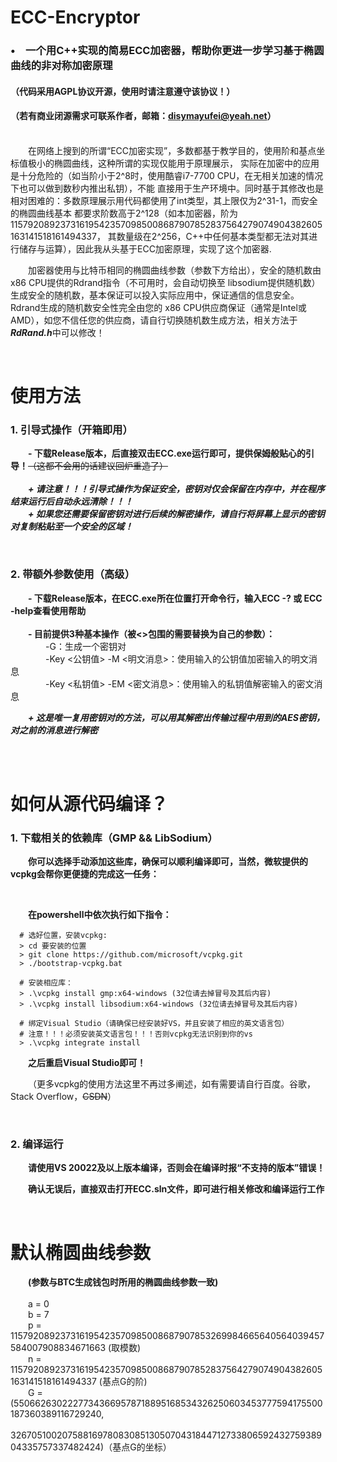 # ECC-Encryptor

### •&emsp;一个用C++实现的简易ECC加密器，帮助你更进一步学习基于椭圆曲线的非对称加密原理
#### （代码采用AGPL协议开源，使用时请注意遵守该协议！）
#### （若有商业闭源需求可联系作者，邮箱：disymayufei@yeah.net）
&emsp;&emsp;  
&emsp;&emsp;在网络上搜到的所谓“ECC加密实现”，多数都基于教学目的，使用阶和基点坐标值极小的椭圆曲线，这种所谓的实现仅能用于原理展示，
实际在加密中的应用是十分危险的（如当阶小于2^8时，使用酷睿i7-7700 CPU，在无相关加速的情况下也可以做到数秒内推出私钥），不能
直接用于生产环境中。同时基于其修改也是相对困难的：多数原理展示用代码都使用了int类型，其上限仅为2^31-1，而安全的椭圆曲线基本
都要求阶数高于2^128（如本加密器，阶为115792089237316195423570985008687907852837564279074904382605163141518161494337，
其数量级在2^256，C++中任何基本类型都无法对其进行储存与运算），因此我从头基于ECC加密原理，实现了这个加密器.

&emsp;&emsp;加密器使用与比特币相同的椭圆曲线参数（参数下方给出），安全的随机数由x86 CPU提供的Rdrand指令（不可用时，会自动切换至
libsodium提供随机数）生成安全的随机数，基本保证可以投入实际应用中，保证通信的信息安全。Rdrand生成的随机数安全性完全由您的
x86 CPU供应商保证（通常是Intel或AMD），如您不信任您的供应商，请自行切换随机数生成方法，相关方法于***RdRand.h***中可以修改！

&emsp;&emsp;  

# 使用方法
### 1. 引导式操作（开箱即用）
&emsp;&emsp;**- 下载Release版本，后直接双击ECC.exe运行即可，提供保姆般贴心的引导！**~~（这都不会用的话建议回炉重造了）~~  
&emsp;&emsp;  
&emsp;&emsp;***+ 请注意！！！引导式操作为保证安全，密钥对仅会保留在内存中，并在程序结束运行后自动永远清除！！！***  
&emsp;&emsp;***+ 如果您还需要保留密钥对进行后续的解密操作，请自行将屏幕上显示的密钥对复制粘贴至一个安全的区域！***  

&emsp;&emsp; 

### 2. 带额外参数使用（高级）
&emsp;&emsp;**- 下载Release版本，在ECC.exe所在位置打开命令行，输入ECC -? 或 ECC -help查看使用帮助**  
&emsp;&emsp;  
&emsp;&emsp;**- 目前提供3种基本操作（被<>包围的需要替换为自己的参数）：**  
&emsp;&emsp;&emsp;&emsp;-G：生成一个密钥对  
&emsp;&emsp;&emsp;&emsp;-Key <公钥值> -M <明文消息>：使用输入的公钥值加密输入的明文消息  
&emsp;&emsp;&emsp;&emsp;-Key <私钥值> -EM <密文消息>：使用输入的私钥值解密输入的密文消息   

&emsp;&emsp;***+ 这是唯一复用密钥对的方法，可以用其解密出传输过程中用到的AES密钥，对之前的消息进行解密***  

&emsp;&emsp;  
&emsp;&emsp;  

# 如何从源代码编译？    
### 1. 下载相关的依赖库（GMP && LibSodium）
        
&emsp;&emsp;**你可以选择手动添加这些库，确保可以顺利编译即可，当然，微软提供的vcpkg会帮你更便捷的完成这一任务：**  

&emsp;&emsp;  

&emsp;&emsp;**在powershell中依次执行如下指令：**
```
  # 选好位置，安装vcpkg:
  > cd 要安装的位置
  > git clone https://github.com/microsoft/vcpkg.git
  > ./bootstrap-vcpkg.bat
  
  # 安装相应库：
  > .\vcpkg install gmp:x64-windows (32位请去掉冒号及其后内容)
  > .\vcpkg install libsodium:x64-windows (32位请去掉冒号及其后内容)
  
  # 绑定Visual Studio（请确保已经安装好VS，并且安装了相应的英文语言包）
  # 注意！！！必须安装英文语言包！！！否则vcpkg无法识别到你的vs
  > .\vcpkg integrate install
```
&emsp;&emsp;**之后重启Visual Studio即可！**

&emsp;&emsp;（更多vcpkg的使用方法这里不再过多阐述，如有需要请自行百度。谷歌，Stack Overflow，~~CSDN~~）    

&emsp;&emsp;  

### 2. 编译运行
        
&emsp;&emsp;**请使用VS 20022及以上版本编译，否则会在编译时报“不支持的版本”错误！**  

&emsp;&emsp;**确认无误后，直接双击打开ECC.sln文件，即可进行相关修改和编译运行工作**

&emsp;&emsp; 

# 默认椭圆曲线参数

&emsp;&emsp;**(参数与BTC生成钱包时所用的椭圆曲线参数一致)**  
&emsp;&emsp;  
&emsp;&emsp;a = 0  
&emsp;&emsp;b = 7  
&emsp;&emsp;p = 115792089237316195423570985008687907853269984665640564039457584007908834671663 (取模数)  
&emsp;&emsp;n = 115792089237316195423570985008687907852837564279074904382605163141518161494337 (基点G的阶)  
&emsp;&emsp;G = (55066263022277343669578718895168534326250603453777594175500187360389116729240,  
&emsp;&emsp;&emsp;&emsp;32670510020758816978083085130507043184471273380659243275938904335757337482424)（基点G的坐标）
